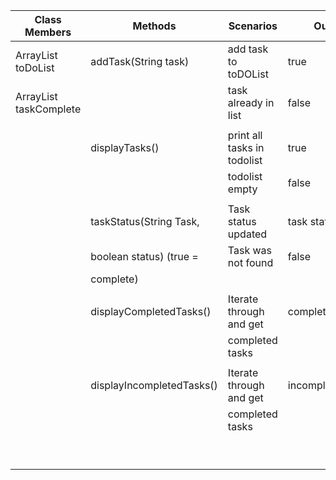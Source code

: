 

| Class Members                   | Methods                   | Scenarios                   | Output           |
|---------------------------------|---------------------------|-----------------------------|------------------|
| ArrayList<String> toDoList      | addTask(String task)      | add task to toDOList        | true             |
| ArrayList<Boolean> taskComplete |                           | task already in list        | false            |
|                                 |                           |                             |                  |
|                                 | displayTasks()            | print all tasks in todolist | true             |
|                                 |                           | todolist empty              | false            |
|                                 |                           |                             |                  |
|                                 | taskStatus(String Task,   | Task status updated         | task status      |
|                                 | boolean status) (true =   | Task was not found          | false            |
|                                 | complete)                 |                             |                  |
|                                 |                           |                             |                  |
|                                 | displayCompletedTasks()   | Iterate through and get     | completedTasks   |
|                                 |                           | completed tasks             |                  |
|                                 |                           |                             |                  |
|                                 | displayIncompletedTasks() | Iterate through and get     | incompletedTasks |
|                                 |                           | completed tasks             |                  |
|                                 |                           |                             |                  |
|                                 |                           |                             |                  |
|                                 |                           |                             |                  |
|                                 |                           |                             |                  |
|                                 |                           |                             |                  |
|                                 |                           |                             |                  |
|                                 |                           |                             |                  |
|                                 |                           |                             |                  |
|                                 |                           |                             |                  |


